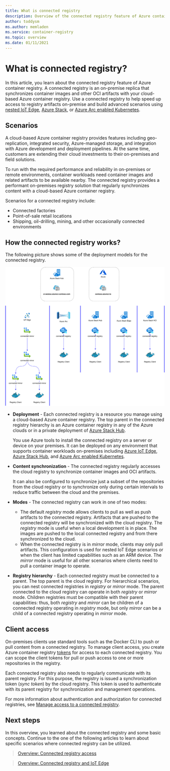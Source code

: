 ```yaml
---
title: What is connected registry
description: Overview of the connected registry feature of Azure container registry introducing the main concepts
author: toddysm
ms.author: memladen
ms.service: container-registry
ms.topic: overview
ms.date: 01/11/2021
---
```


# What is connected registry? 

In this article, you learn about the connected registry feature of Azure container registry. A connected registry is an on-premise replica that synchronizes container images and other OCI artifacts with your cloud-based Azure container registry. Use a connected registry to help speed up access to registry artifacts on-premise and build advanced scenarios using [nested IoT Edge](https://docs.microsoft.com/azure/iot-edge/tutorial-nested-iot-edge), [Azure Stack](https://docs.microsoft.com/azure-stack), or [Azure Arc enabled Kubernetes](https://docs.microsoft.com/azure/azure-arc/kubernetes/overview).

## Scenarios
A cloud-based Azure container registry provides features including geo-replication, integrated security, Azure-managed storage, and integration with Azure development and deployment pipelines. At the same time, customers are extending their cloud investments to their on-premises and field solutions.

To run with the required performance and reliability in on-premises or remote environments, container workloads need container images and related artifacts to be available nearby. The connected registry provides a performant on-premises registry solution that regularly synchronizes content with a cloud-based Azure container registry.

Scenarios for a connected registry include:

* Connected factories
* Point-of-sale retail locations
* Shipping, oil-drilling, mining, and other occasionally connected environments

## How the connected registry works?

The following picture shows some of the deployment models for the connected registry.

![Connected Registry Overview](media/connected-registry/connected-registry-overview.svg)

* **Deployment** - Each connected registry is a resource you manage using a cloud-based Azure container registry. The top parent in the connected registry hierarchy is an Azure container registry in any of the Azure clouds or in a private deployment of [Azure Stack Hub](https://docs.microsoft.com/azure-stack/operator/azure-stack-overview).

    You use Azure tools to install the connected registry on a server or device on your premises. It can be deployed on any environment that supports container workloads on-premises including [Azure IoT Edge](https://docs.microsoft.com/azure/iot-edge/tutorial-nested-iot-edge), [Azure Stack Hub](https://docs.microsoft.com/azure-stack/operator/azure-stack-overview), and [Azure Arc enabled Kubernetes](https://docs.microsoft.com/azure/azure-arc/kubernetes/overview).

* **Content synchronization** - The connected registry regularly accesses the cloud registry to synchronize container images and OCI artifacts. 

    It can also be configured to synchronize just a subset of the repositories from the cloud registry or to synchronize only during certain intervals to reduce traffic between the cloud and the premises.

* **Modes** - The connected registry can work in one of two modes:

    - The default *registry* mode allows clients to pull as well as push artifacts to the connected registry. Artifacts that are pushed to the connected registry will be synchronized with the cloud registry. The *registry* mode is useful when a local development is in place. The images are pushed to the local connected registry and from there synchronized to the cloud.
    - When the connected registry is in _mirror_ mode, clients may only pull artifacts. This configuration is used for nested IoT Edge scenarios or when the client has limited capabilities such as an ARM device. The *mirror* mode is useful for all other scenarios where clients need to pull a container image to operate.

* **Registry hierarchy** - Each connected registry must be connected to a parent. The top parent is the cloud registry. For hierarchical scenarios, you can nest connected registries in *registry* or *mirror* mode. The parent connected to the cloud registry can operate in both *registry* or *mirror* mode. Children registries must be compatible with their parent capabilities: thus, both *registry* and *mirror* can be children of a connected registry operating in *registry* mode, but only *mirror* can be a child of a connected registry operating in *mirror* mode.  

## Client access

On-premises clients use standard tools such as the Docker CLI to push or pull content from a connected registry. To manage client access, you create Azure container registry [tokens][repository-scoped-permissions] for access to each connected registry. You can scope the client tokens for pull or push access to one or more repositories in the registry.

Each connected registry also needs to regularly communicate with its parent registry. For this purpose, the registry is issued a synchronization token (*sync token*) by the cloud registry. This token is used to authenticate with its parent registry for synchronization and management operations.

For more information about authentication and authorization for connected registries, see [Manage access to a connected registry][overview-connected-registry-access].

## Next steps

In this overview, you learned about the connected registry and some basic concepts. Continue to the one of the following articles to learn about specific scenarios where connected registry can be utilized.

> [Overview: Connected registry access][overview-connected-registry-access]

> [Overview: Connected registry and IoT Edge][overview-connected-registry-and-iot-edge]

<!-- LINKS - internal -->
[overview-connected-registry-access]:overview-connected-registry-access.md
[overview-connected-registry-and-iot-edge]:overview-connected-registry-and-iot-edge.md
[repository-scoped-permissions]:[repository-scoped-permissions](https://docs.microsoft.com/azure/container-registry/container-registry-repository-scoped-permissions)
